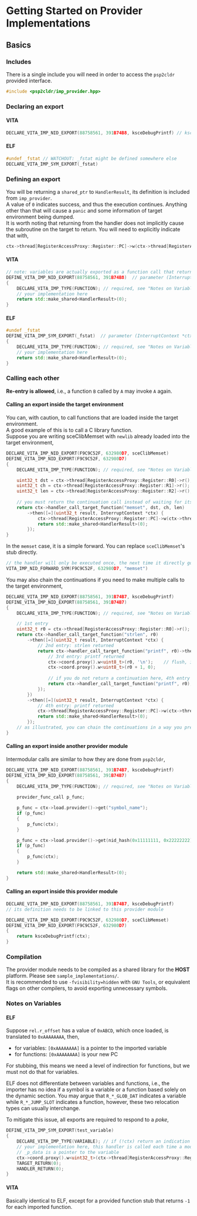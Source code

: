 Getting Started on Provider Implementations
=====
## Basics

### Includes
There is a single include you will need in order to access the `psp2cldr` provided interface.  
```cpp
#include <psp2cldr/imp_provider.hpp>
```

### Declaring an export
#### VITA
```cpp
DECLARE_VITA_IMP_NID_EXPORT(88758561, 391B74B8, ksceDebugPrintf) // ksceDebugPrintf is an alias that can be called from within the provider module
```

#### ELF
```cpp
#undef _fstat // WATCHOUT: _fstat might be defined somewhere else
DECLARE_VITA_IMP_SYM_EXPORT(_fstat)
```

### Defining an export
You will be returning a `shared_ptr` to `HandlerResult`, its definition is included from `imp_provider`.  
A value of `0` indicates success, and thus the execution continues. Anything other than that will cause a `panic` and some information of target environment being dumped.  
It is worth noting that returning from the handler does not implicitly cause the subroutine on the target to return. You will need to explicitly indicate that with,
```cpp
ctx->thread[RegisterAccessProxy::Register::PC]->w(ctx->thread[RegisterAccessProxy::Register::LR]->r());
```
#### VITA
```cpp
// note: variables are actually exported as a function call that returns
DEFINE_VITA_IMP_NID_EXPORT(88758561, 391B74B8)  // parameter (InterruptContext *ctx)
{
    DECLARE_VITA_IMP_TYPE(FUNCTION); // required, see "Notes on Variables"
    // your implementation here
    return std::make_shared<HandlerResult>(0);
}
```

#### ELF
```cpp
#undef _fstat
DEFINE_VITA_IMP_SYM_EXPORT(_fstat)  // parameter (InterruptContext *ctx)
{
    DECLARE_VITA_IMP_TYPE(FUNCTION); // required, see "Notes on Variables"
    // your implementation here
    return std::make_shared<HandlerResult>(0);
}
```

### Calling each other
**Re-entry is allowed**, i.e., a function `B` called by `A` may invoke `A` again.  

#### Calling an export inside the target environment
You can, with caution, to call functions that are loaded inside the target environment.  
A good example of this is to call a C library function.  
Suppose you are writing sceClibMemset with `newlib` already loaded into the target environment, 
```cpp
DECLARE_VITA_IMP_NID_EXPORT(F9C9C52F, 632980D7, sceClibMemset)
DEFINE_VITA_IMP_NID_EXPORT(F9C9C52F, 632980D7)
{
    DECLARE_VITA_IMP_TYPE(FUNCTION); // required, see "Notes on Variables"

    uint32_t dst = ctx->thread[RegisterAccessProxy::Register::R0]->r();
    uint32_t ch = ctx->thread[RegisterAccessProxy::Register::R1]->r();
    uint32_t len = ctx->thread[RegisterAccessProxy::Register::R2]->r();
    
    // you must return the continuation call instead of waiting for its completion
    return ctx->handler_call_target_function("memset", dst, ch, len)
        ->then([=](uint32_t result, InterruptContext *ctx) {
            ctx->thread[RegisterAccessProxy::Register::PC]->w(ctx->thread[RegisterAccessProxy::Register::LR]->r());
            return std::make_shared<HandlerResult>(0);
        });
}
```
In the `memset` case, it is a simple forward. You can replace `sceClibMemset`'s stub directly. 
```cpp
// the handler will only be executed once, the next time it directly goes to memset
VITA_IMP_NID_FORWARD_SYM(F9C9C52F, 632980D7, "memset")
```
You may also chain the continuations if you need to make multiple calls to the target environment,  
```cpp
DECLARE_VITA_IMP_NID_EXPORT(88758561, 391B74B7, ksceDebugPrintf)
DEFINE_VITA_IMP_NID_EXPORT(88758561, 391B74B7)
{
    DECLARE_VITA_IMP_TYPE(FUNCTION); // required, see "Notes on Variables"

    // 1st entry
    uint32_t r0 = ctx->thread[RegisterAccessProxy::Register::R0]->r();
    return ctx->handler_call_target_function("strlen", r0)
        ->then([=](uint32_t result, InterruptContext *ctx) {
            // 2nd entry: strlen returned
            return ctx->handler_call_target_function("printf", r0)->then([=](uint32_t result, InterruptContext *ctx) {
                // 3rd entry: printf returned
                ctx->coord.proxy().w<uint8_t>(r0, '\n');    // flush, incorrect as it's writing to const char*
                ctx->coord.proxy().w<uint8_t>(r0 + 1, 0);
                
                // if you do not return a continuation here, 4th entry's handler will never be called (it's discarded right away)
                return ctx->handler_call_target_function("printf", r0); 
            });
        })
        ->then([=](uint32_t result, InterruptContext *ctx) {
            // 4th entry: printf returned
            ctx->thread[RegisterAccessProxy::Register::PC]->w(ctx->thread[RegisterAccessProxy::Register::LR]->r());
            return std::make_shared<HandlerResult>(0);
        });
    // as illustrated, you can chain the continuations in a way you prefer, or even mix-and-matching. 
}
```

#### Calling an export inside another provider module
Intermodular calls are similar to how they are done from `psp2cldr`,  
```cpp
DECLARE_VITA_IMP_NID_EXPORT(88758561, 391B74B7, ksceDebugPrintf)
DEFINE_VITA_IMP_NID_EXPORT(88758561, 391B74B7)
{
    DECLARE_VITA_IMP_TYPE(FUNCTION); // required, see "Notes on Variables"
    
    provider_func_call p_func;

    p_func = ctx->load.provider()->get("symbol_name");
    if (p_func)
    {
        p_func(ctx);
    }

    p_func = ctx->load.provider()->get(nid_hash(0x11111111, 0x22222222));
    if (p_func)
    {
        p_func(ctx);
    }

    return std::make_shared<HandlerResult>(0);
}
```

#### Calling an export inside this provider module
```cpp
DECLARE_VITA_IMP_NID_EXPORT(88758561, 391B74B7, ksceDebugPrintf)
// its definition needs to be linked to this provider module

DECLARE_VITA_IMP_NID_EXPORT(F9C9C52F, 632980D7, sceClibMemset)
DEFINE_VITA_IMP_NID_EXPORT(F9C9C52F, 632980D7)
{
    return ksceDebugPrintf(ctx);
}
```

### Compilation
The provider module needs to be compiled as a shared library for the **HOST** platform. Please see `sample_implementations/`.  
It is recommended to use `-fvisibility=hidden` with `GNU Tools`, or equivalent flags on other compilers, to avoid exporting unnecessary symbols.  

### Notes on Variables
#### ELF
Suppose `rel.r_offset` has a value of `0xABCD`, which once loaded, is translated to `0xAAAAAAAA`, then,  
 * for variables: `[0xAAAAAAAA]` is a pointer to the imported variable  
 * for functions: `[0xAAAAAAAA]` is your new PC  
  
For stubbing, this means we need a level of indirection for functions, but we must not do that for variables.  
  
ELF does not differentiate between variables and functions, i.e., the importer has no idea if a symbol is a variable or a function based solely on the dynamic section.  You may argue that `R_*_GLOB_DAT` indicates a variable while `R_*_JUMP_SLOT` indicates a function, however, these two relocation types can usually interchange.  
  
To mitigate this issue, all exports are required to respond to a *poke*,  
```cpp
DEFINE_VITA_IMP_SYM_EXPORT(test_variable)
{
    DECLARE_VITA_IMP_TYPE(VARIABLE); // if (!ctx) return an indication that this is a VARIABLE
    // your implementation here, this handler is called each time a module/library imports this variable
    // _p_data is a pointer to the variable
    ctx->coord.proxy().w<uint32_t>(ctx->thread[RegisterAccessProxy::Register::PC]->r(), _p_data);
    TARGET_RETURN(0);
    HANDLER_RETURN(0);
}
```

#### VITA
Basically identical to ELF, except for a provided function stub that returns `-1` for each imported function.  

